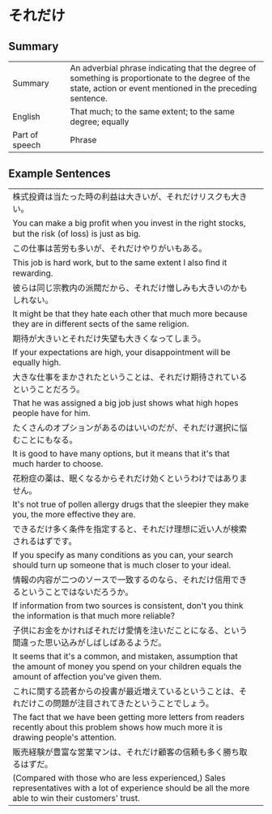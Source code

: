 # それだけ

## Summary

<table><tr>   <td>Summary<td>   <td>An adverbial phrase indicating that the degree of something is proportionate to the degree of the state, action or event mentioned in the preceding sentence.</td><tr><tr>   <td>English<td>   <td>That much; to the same extent; to the same degree; equally</td><tr><tr>   <td>Part of speech<td>   <td>Phrase</td><tr></table></table></table>

## Example Sentences

<table><tr><td>株式投資は当たった時の利益は大きいが、それだけリスクも大きい。<td><tr><tr><td>You can make a big proﬁt when you invest in the right stocks, but the risk (of loss) is just as big.<td><tr><tr><td>この仕事は苦労も多いが、それだけやりがいもある。<td><tr><tr><td>This job is hard work, but to the same extent I also ﬁnd it rewarding.<td><tr><tr><td>彼らは同じ宗教内の派閥だから、それだけ憎しみも大きいのかもしれない。<td><tr><tr><td>It might be that they hate each other that much more because they are in different sects of the same religion.<td><tr><tr><td>期待が大きいとそれだけ失望も大きくなってしまう。<td><tr><tr><td>If your expectations are high, your disappointment will be equally high.<td><tr><tr><td>大きな仕事をまかされたということは、それだけ期待されているということだろう。<td><tr><tr><td>That he was assigned a big job just shows what high hopes people have for him.<td><tr><tr><td>たくさんのオプションがあるのはいいのだが、それだけ選択に悩むことにもなる。<td><tr><tr><td>It is good to have many options, but it means that it's that much harder to choose.<td><tr><tr><td>花粉症の薬は、眠くなるからそれだけ効くというわけではありません。<td><tr><tr><td>It's not true of pollen allergy drugs that the sleepier they make you, the more effective they are.<td><tr><tr><td>できるだけ多く条件を指定すると、それだけ理想に近い人が検索されるはずです。<td><tr><tr><td>If you specify as many conditions as you can, your search should turn up someone that is much closer to your ideal.<td><tr><tr><td>情報の内容が二つのソースで一致するのなら、それだけ信用できるということではないだろうか。<td><tr><tr><td>If information from two sources is consistent, don't you think the information is that much more reliable?<td><tr><tr><td>子供にお金をかければそれだけ愛情を注いだことになる、という間違った思い込みがしばしばあるようだ。<td><tr><tr><td>It seems that it's a common, and mistaken, assumption that the amount of money you spend on your children equals the amount of affection you've given them.<td><tr><tr><td>これに関する読者からの投書が最近増えているということは、それだけこの問題が注目されてきたということでしょう。<td><tr><tr><td>The fact that we have been getting more letters from readers recently about this problem shows how much more it is drawing people's attention.<td><tr><tr><td>販売経験が豊富な営業マンは、それだけ顧客の信頼も多く勝ち取るはずだ。<td><tr><tr><td>(Compared with those who are less experienced,) Sales representatives with a lot of experience should be all the more able to win their customers' trust.<td><tr></table>

